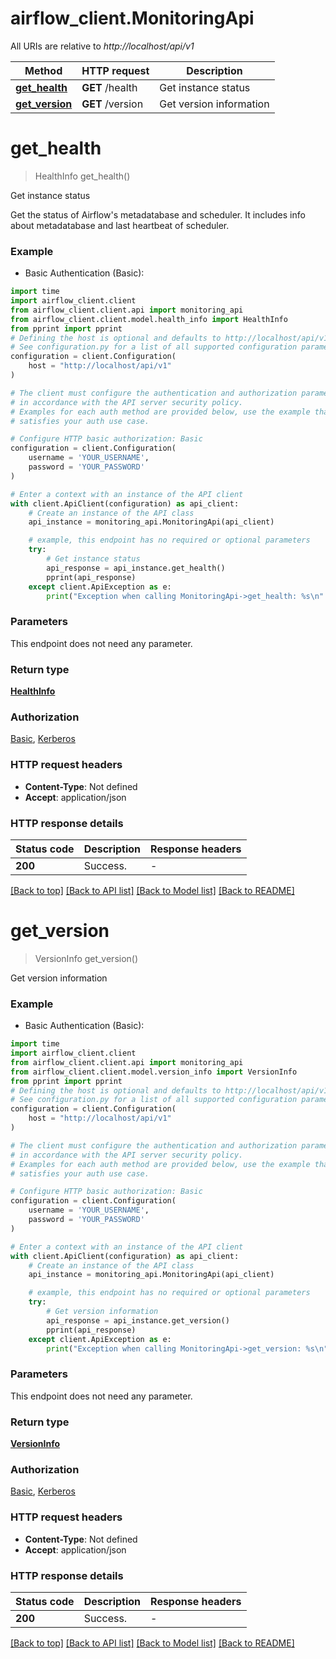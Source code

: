 <!--
 Licensed to the Apache Software Foundation (ASF) under one
 or more contributor license agreements.  See the NOTICE file
 distributed with this work for additional information
 regarding copyright ownership.  The ASF licenses this file
 to you under the Apache License, Version 2.0 (the
 "License"); you may not use this file except in compliance
 with the License.  You may obtain a copy of the License at

   http://www.apache.org/licenses/LICENSE-2.0

 Unless required by applicable law or agreed to in writing,
 software distributed under the License is distributed on an
 "AS IS" BASIS, WITHOUT WARRANTIES OR CONDITIONS OF ANY
 KIND, either express or implied.  See the License for the
 specific language governing permissions and limitations
 under the License.
 -->

# airflow_client.MonitoringApi

All URIs are relative to *http://localhost/api/v1*

Method | HTTP request | Description
------------- | ------------- | -------------
[**get_health**](MonitoringApi.md#get_health) | **GET** /health | Get instance status
[**get_version**](MonitoringApi.md#get_version) | **GET** /version | Get version information


# **get_health**
> HealthInfo get_health()

Get instance status

Get the status of Airflow's metadatabase and scheduler. It includes info about metadatabase and last heartbeat of scheduler. 

### Example

* Basic Authentication (Basic):
```python
import time
import airflow_client.client
from airflow_client.client.api import monitoring_api
from airflow_client.client.model.health_info import HealthInfo
from pprint import pprint
# Defining the host is optional and defaults to http://localhost/api/v1
# See configuration.py for a list of all supported configuration parameters.
configuration = client.Configuration(
    host = "http://localhost/api/v1"
)

# The client must configure the authentication and authorization parameters
# in accordance with the API server security policy.
# Examples for each auth method are provided below, use the example that
# satisfies your auth use case.

# Configure HTTP basic authorization: Basic
configuration = client.Configuration(
    username = 'YOUR_USERNAME',
    password = 'YOUR_PASSWORD'
)

# Enter a context with an instance of the API client
with client.ApiClient(configuration) as api_client:
    # Create an instance of the API class
    api_instance = monitoring_api.MonitoringApi(api_client)

    # example, this endpoint has no required or optional parameters
    try:
        # Get instance status
        api_response = api_instance.get_health()
        pprint(api_response)
    except client.ApiException as e:
        print("Exception when calling MonitoringApi->get_health: %s\n" % e)
```

### Parameters
This endpoint does not need any parameter.

### Return type

[**HealthInfo**](HealthInfo.md)

### Authorization

[Basic](../README.md#Basic), [Kerberos](../README.md#Kerberos)

### HTTP request headers

 - **Content-Type**: Not defined
 - **Accept**: application/json

### HTTP response details
| Status code | Description | Response headers |
|-------------|-------------|------------------|
**200** | Success. |  -  |

[[Back to top]](#) [[Back to API list]](../README.md#documentation-for-api-endpoints) [[Back to Model list]](../README.md#documentation-for-models) [[Back to README]](../README.md)

# **get_version**
> VersionInfo get_version()

Get version information

### Example

* Basic Authentication (Basic):
```python
import time
import airflow_client.client
from airflow_client.client.api import monitoring_api
from airflow_client.client.model.version_info import VersionInfo
from pprint import pprint
# Defining the host is optional and defaults to http://localhost/api/v1
# See configuration.py for a list of all supported configuration parameters.
configuration = client.Configuration(
    host = "http://localhost/api/v1"
)

# The client must configure the authentication and authorization parameters
# in accordance with the API server security policy.
# Examples for each auth method are provided below, use the example that
# satisfies your auth use case.

# Configure HTTP basic authorization: Basic
configuration = client.Configuration(
    username = 'YOUR_USERNAME',
    password = 'YOUR_PASSWORD'
)

# Enter a context with an instance of the API client
with client.ApiClient(configuration) as api_client:
    # Create an instance of the API class
    api_instance = monitoring_api.MonitoringApi(api_client)

    # example, this endpoint has no required or optional parameters
    try:
        # Get version information
        api_response = api_instance.get_version()
        pprint(api_response)
    except client.ApiException as e:
        print("Exception when calling MonitoringApi->get_version: %s\n" % e)
```

### Parameters
This endpoint does not need any parameter.

### Return type

[**VersionInfo**](VersionInfo.md)

### Authorization

[Basic](../README.md#Basic), [Kerberos](../README.md#Kerberos)

### HTTP request headers

 - **Content-Type**: Not defined
 - **Accept**: application/json

### HTTP response details
| Status code | Description | Response headers |
|-------------|-------------|------------------|
**200** | Success. |  -  |

[[Back to top]](#) [[Back to API list]](../README.md#documentation-for-api-endpoints) [[Back to Model list]](../README.md#documentation-for-models) [[Back to README]](../README.md)

